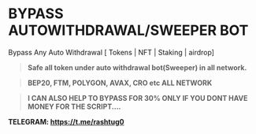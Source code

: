 # BYPASS AUTOWITHDRAWAL/SWEEPER BOT

Bypass Any Auto Withdrawal [ Tokens | NFT | Staking | airdrop]



>**Safe all token under auto withdrawal bot(Sweeper) in all network.**

>**BEP20, FTM, POLYGON, AVAX, CRO etc ALL NETWORK**

>**I CAN ALSO HELP TO BYPASS FOR 30% ONLY IF YOU DONT HAVE MONEY FOR THE SCRIPT....**


**TELEGRAM: https://t.me/rashtug0**

